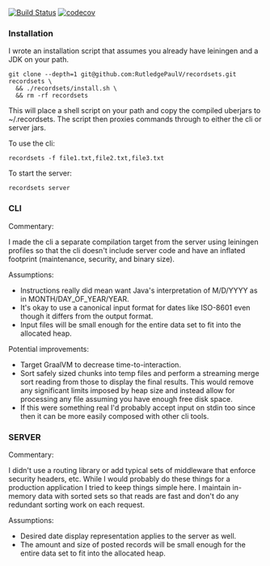 [![Build Status](https://travis-ci.com/rutledgepaulv/recordsets.svg?branch=master)](https://travis-ci.com/rutledgepaulv/recordsets)
[![codecov](https://codecov.io/gh/rutledgepaulv/recordsets/branch/master/graph/badge.svg)](https://codecov.io/gh/rutledgepaulv/recordsets)
 
### Installation

I wrote an installation script that assumes you already have leiningen and a JDK on your path.

```shell script
git clone --depth=1 git@github.com:RutledgePaulV/recordsets.git recordsets \ 
  && ./recordsets/install.sh \
  && rm -rf recordsets
```

This will place a shell script on your path and copy the compiled uberjars
to ~/.recordsets. The script then proxies commands through to either the 
cli or server jars.

To use the cli:

```shell script
recordsets -f file1.txt,file2.txt,file3.txt
```

To start the server:

```shell script
recordsets server
```

### CLI


Commentary:

I made the cli a separate compilation target from the server using leiningen 
profiles so that the cli doesn't include server code and have an inflated 
footprint (maintenance, security, and binary size).

Assumptions:
* Instructions really did mean want Java's interpretation of M/D/YYYY as in MONTH/DAY_OF_YEAR/YEAR.
* It's okay to use a canonical input format for dates like ISO-8601 even though it differs from the output format.
* Input files will be small enough for the entire data set to fit into the allocated heap.

Potential improvements:

* Target GraalVM to decrease time-to-interaction.
* Sort safely sized chunks into temp files and perform a streaming merge 
  sort reading from those to display the final results. This would remove
  any significant limits imposed by heap size and instead allow for 
  processing any file assuming you have enough free disk space.
* If this were something real I'd probably accept input on stdin too since 
  then it can be more easily composed with other cli tools.


### SERVER

Commentary:

I didn't use a routing library or add typical sets of middleware that enforce security headers, etc.
While I would probably do these things for a production application I tried to keep things simple here.
I maintain in-memory data with sorted sets so that reads are fast and don't do any redundant sorting 
work on each request.

Assumptions:
* Desired date display representation applies to the server as well.
* The amount and size of posted records will be small enough for the entire data set to fit into the allocated heap.



